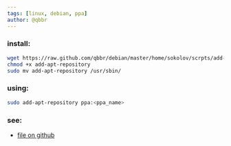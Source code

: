 ```yaml
---
tags: [linux, debian, ppa]
author: @qbbr
---
```


### install:

```bash
wget https://raw.github.com/qbbr/debian/master/home/sokolov/scrpts/add-apt-repository
chmod +x add-apt-repository
sudo mv add-apt-repository /usr/sbin/
```

### using:

```bash
sudo add-apt-repository ppa:<ppa_name>
```

### see:

 * [file on github](https://github.com/qbbr/debian/blob/master/home/sokolov/scrpts/add-apt-repository)
